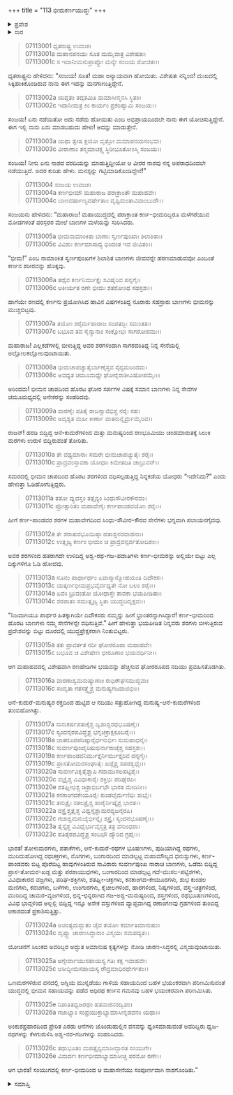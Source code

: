+++
title = "113 ಭೀಮಕರ್ಣಯುದ್ಧಃ"
+++

<details><summary>ಪ್ರವೇಶ</summary>


।।   ಓಂ ಓಂ ನಮೋ ನಾರಾಯಣಾಯ।।   ಶ್ರೀ ವೇದವ್ಯಾಸಾಯ ನಮಃ ।।

ಶ್ರೀ ಕೃಷ್ಣದ್ವೈಪಾಯನ ವೇದವ್ಯಾಸ ವಿರಚಿತ  

**ಶ್ರೀ ಮಹಾಭಾರತ**

**ದ್ರೋಣ ಪರ್ವ**

**ಜಯದ್ರಥವಧ ಪರ್ವ**

**ಅಧ್ಯಾಯ 113**

</details>

<details><summary>ಸಾರ</summary>

ಭೀಮ-ಕರ್ಣರ ಯುದ್ಧ (1-26).


</details>


> 07113001 ಧೃತರಾಷ್ಟ್ರ ಉವಾಚ।   
07113001a ಮಹಾನಪನಯಃ ಸೂತ ಮಮೈವಾತ್ರ ವಿಶೇಷತಃ।   
07113001c ಸ ಇದಾನೀಮನುಪ್ರಾಪ್ತೋ ಮನ್ಯೇ ಸಂಜಯ ಶೋಚತಃ।।

ಧೃತರಾಷ್ಟ್ರನು ಹೇಳಿದನು: “ಸಂಜಯ! ಸೂತ! ಮಹಾ ಅನ್ಯಾಯವಾಗಿ ಹೋಯಿತು. ವಿಶೇಷತಃ ನನ್ನಿಂದ! ದುಃಖದಲ್ಲಿ ಸಿಕ್ಕಿಹಾಕಿಕೊಂಡಿರುವ ನಾನು ಈಗ ಇದನ್ನು ಮನಗಾಣುತ್ತಿದ್ದೇನೆ.

> 07113002a ಯದ್ಗತಂ ತದ್ಗತಮಿತಿ ಮಮಾಸೀನ್ಮನಸಿ ಸ್ಥಿತಂ।   
07113002c ಇದಾನೀಮತ್ರ ಕಿಂ ಕಾರ್ಯಂ ಪ್ರಕರಿಷ್ಯಾಮಿ ಸಂಜಯ।।

ಸಂಜಯ! ಏನು ನಡೆಯಿತೋ ಅದು ನಡೆದು ಹೋಯಿತು ಎಂಬ ಅಭಿಪ್ರಾಯದಿಂದಲೇ ನಾನು ಈಗ ಯೋಚಿಸುತ್ತಿದ್ದೇನೆ. ಈಗ ಇಲ್ಲಿ ನಾನು ಏನು ಮಾಡಬಹುದು ಹೇಳು! ಅದನ್ನು ಮಾಡುತ್ತೇನೆ.

> 07113003a ಯಥಾ ತ್ವೇಷ ಕ್ಷಯೋ ವೃತ್ತೋ ಮಮಾಪನಯಸಂಭವಃ।   
07113003c ವೀರಾಣಾಂ ತನ್ಮಮಾಚಕ್ಷ್ವ ಸ್ಥಿರೀಭೂತೋಽಸ್ಮಿ ಸಂಜಯ।।

ಸಂಜಯ! ನೀನು ಏನು ನಾಶದ ವರದಿಯನ್ನು ಮಾಡುತ್ತಿದ್ದೀಯೋ ಆ ವೀರರ ನಾಶವು ನನ್ನ ಅಪರಾಧದಿಂದಲೇ ನಡೆಯುತ್ತಿದೆ. ಅದರ ಕುರಿತು ಹೇಳು. ಮನಸ್ಸನ್ನು ಗಟ್ಟಿಮಾಡಿಕೊಂಡಿದ್ದೇನೆ!”

> 07113004 ಸಂಜಯ ಉವಾಚ।   
07113004a ಕರ್ಣಭೀಮೌ ಮಹಾರಾಜ ಪರಾಕ್ರಾಂತೌ ಮಹಾಹವೇ।   
07113004c ಬಾಣವರ್ಷಾಣ್ಯವರ್ಷೇತಾಂ ವೃಷ್ಟಿಮಂತಾವಿವಾಂಬುದೌ।।

ಸಂಜಯನು ಹೇಳಿದನು: “ಮಹಾರಾಜ! ಮಹಾಯುದ್ಧದಲ್ಲಿ ಪರಾಕ್ರಾಂತ ಕರ್ಣ-ಭೀಮರಿಬ್ಬರೂ ಮಳೆಗರೆಯುವ ಮೋಡಗಳಂತೆ ಪರಸ್ಪರರ ಮೇಲೆ ಬಾಣಗಳ ಮಳೆಯನ್ನು ಸುರಿಸಿದರು.

> 07113005a ಭೀಮನಾಮಾಂಕಿತಾ ಬಾಣಾಃ ಸ್ವರ್ಣಪುಂಖಾಃ ಶಿಲಾಶಿತಾಃ।   
07113005c ವಿವಿಶುಃ ಕರ್ಣಮಾಸಾದ್ಯ ಭಿಂದಂತ ಇವ ಜೀವಿತಂ।।

“ಭೀಮ!” ಎಂಬ ನಾಮಾಂಕಿತ ಸ್ವರ್ಣಪುಂಖಗಳ ಶಿಲಾಶಿತ ಬಾಣಗಳು ಜೀವವನ್ನೇ ಹರಣಮಾಡುವವೋ ಎಂಬಂತೆ ಕರ್ಣನ ಶರೀರವನ್ನು ಹೊಕ್ಕವು.

> 07113006a ತಥೈವ ಕರ್ಣನಿರ್ಮುಕ್ತೈಃ ಸವಿಷೈರಿವ ಪನ್ನಗೈಃ।   
07113006c ಆಕೀರ್ಯತ ರಣೇ ಭೀಮಃ ಶತಶೋಽಥ ಸಹಸ್ರಶಃ।।

ಹಾಗೆಯೇ ರಣದಲ್ಲಿ ಕರ್ಣನು ಪ್ರಯೋಗಿಸಿದ ಹಾವಿನ ವಿಷಗಳಂತಿದ್ದ ನೂರಾರು ಸಹಸ್ರಾರು ಬಾಣಗಳು ಭೀಮನನ್ನು ಮುಚ್ಚಿಬಿಟ್ಟವು.

> 07113007a ತಯೋಃ ಶರೈರ್ಮಹಾರಾಜ ಸಂಪತದ್ಭಿಃ ಸಮಂತತಃ।   
07113007c ಬಭೂವ ತವ ಸೈನ್ಯಾನಾಂ ಸಂಕ್ಷೋಭಃ ಸಾಗರೋಪಮಃ।।

ಮಹಾರಾಜ! ಎಲ್ಲಕಡೆಗಳಲ್ಲಿ ಬೀಳುತ್ತಿದ್ದ ಅವರ ಶರಗಳಿಂದಾಗಿ ಸಾಗರದಂತಿದ್ದ ನಿನ್ನ ಸೇನೆಯಲ್ಲಿ ಅಲ್ಲೋಲಕಲ್ಲೋಲವುಂಟಾಯಿತು.

> 07113008a ಭೀಮಚಾಪಚ್ಯುತೈರ್ಬಾಣೈಸ್ತವ ಸೈನ್ಯಮರಿಂದಮ।   
07113008c ಅವಧ್ಯತ ಚಮೂಮಧ್ಯೇ ಘೋರೈರಾಶೀವಿಷೋಪಮೈಃ।।

ಅರಿಂದಮ! ಭೀಮನ ಚಾಪದಿಂದ ಹೊರಟ ಘೋರ ಸರ್ಪಗಳ ವಿಷಕ್ಕೆ ಸಮಾನ ಬಾಣಗಳು ನಿನ್ನ ಸೇನೆಗಳ ಚಮೂಮಧ್ಯದಲ್ಲಿ ಅನೇಕರನ್ನು ಸಂಹರಿದವು.

> 07113009a ವಾರಣೈಃ ಪತಿತೈ ರಾಜನ್ವಾಜಿಭಿಶ್ಚ ನರೈಃ ಸಹ।   
07113009c ಅದೃಶ್ಯತ ಮಹೀ ಕೀರ್ಣಾ ವಾತನುನ್ನೈರ್ದ್ರುಮೈರಿವ।।

ರಾಜನ್! ಹರಡಿ ಬಿದ್ದಿದ್ದ ಆನೆ-ಕುದುರೆಗಳಿಂದ ಮತ್ತು ಮನುಷ್ಯರಿಂದ ರಣಭೂಮಿಯು ಚಂಡಮಾರುತಕ್ಕೆ ಸಿಲುಕಿ ಮರಗಳು ಉರುಳಿ ಬಿದ್ದಿರುವಂತೆ ತೋರಿತು.

> 07113010a ತೇ ವಧ್ಯಮಾನಾಃ ಸಮರೇ ಭೀಮಚಾಪಚ್ಯುತೈಃ ಶರೈಃ।   
07113010c ಪ್ರಾದ್ರವಂಸ್ತಾವಕಾ ಯೋಧಾಃ ಕಿಮೇತದಿತಿ ಚಾಬ್ರುವನ್।।

ಸಮರದಲ್ಲಿ ಭೀಮನ ಚಾಪದಿಂದ ಹೊರಟ ಶರಗಳಿಂದ ವಧಿಸಲ್ಪಡುತ್ತಿದ್ದ ನಿನ್ನಕಡೆಯ ಯೋಧರು “ಇದೇನಿದು?” ಎಂದು ಹೇಳುತ್ತಾ ಓಡಿಹೋಗುತ್ತಿದ್ದರು.

> 07113011a ತತೋ ವ್ಯುದಸ್ತಂ ತತ್ಸೈನ್ಯಂ ಸಿಂಧುಸೌವೀರಕೌರವಂ।   
07113011c ಪ್ರೋತ್ಸಾರಿತಂ ಮಹಾವೇಗೈಃ ಕರ್ಣಪಾಂಡವಯೋಃ ಶರೈಃ।।

ಹೀಗೆ ಕರ್ಣ-ಪಾಂಡವರ ಶರಗಳ ಮಹಾವೇಗದಿಂದ ಸಿಂಧು-ಸೌವೀರ-ಕೌರವ ಸೇನೆಗಳು ಭಗ್ನವಾಗಿ ಪಲಾಯನಗೈದವು.

> 07113012a ತೇ ಶರಾತುರಭೂಯಿಷ್ಠಾ ಹತಾಶ್ವನರವಾಹನಾಃ।   
07113012c ಉತ್ಸೃಜ್ಯ ಕರ್ಣಂ ಭೀಮಂ ಚ ಪ್ರಾದ್ರವನ್ಸರ್ವತೋದಿಶಂ।।

ಅವರ ಶರಗಳಿಂದ ಹತರಾಗದೇ ಉಳಿದಿದ್ದ ಅಶ್ವ-ರಥ-ಗಜ-ಪದಾತಿಗಳು ಕರ್ಣ-ಭೀಮರನ್ನು ಅಲ್ಲಿಯೇ ಬಿಟ್ಟು ಎಲ್ಲ ದಿಕ್ಕುಗಳಿಗೂ ಓಡಿ ಹೋದವು.

> 07113013a ನೂನಂ ಪಾರ್ಥಾರ್ಥಂ ಏವಾಸ್ಮಾನ್ಮೋಹಯಂತಿ ದಿವೌಕಸಃ।   
07113013c ಯತ್ಕರ್ಣಭೀಮಪ್ರಭವೈರ್ವಧ್ಯತೇ ನೋ ಬಲಂ ಶರೈಃ।।   
07113014a ಏವಂ ಬ್ರುವಂತೋ ಯೋಧಾಸ್ತೇ ತಾವಕಾ ಭಯಪೀಡಿತಾಃ।   
07113014c ಶರಪಾತಂ ಸಮುತ್ಸೃಜ್ಯ ಸ್ಥಿತಾ ಯುದ್ಧದಿದೃಕ್ಷವಃ।।

“ನಿಜವಾಗಿಯೂ ಪಾರ್ಥರ ಹಿತಕ್ಕಾಗಿಯೇ ದಿವೌಕಸರು ನಮ್ಮನ್ನು ಹೀಗೆ ಭ್ರಾಂತರನ್ನಾಗಿಸಿದ್ದಾರೆ! ಕರ್ಣ-ಭೀಮರಿಂದ ಹೊರಟ ಬಾಣಗಳು ನಮ್ಮ ಸೇನೆಗಳನ್ನೇ ವಧಿಸುತ್ತಿವೆ.” ಹೀಗೆ ಹೇಳುತ್ತಾ ಭಯಪೀಡಿತ ನಿನ್ನವರು ಶರಗಳು ಬೀಳುತ್ತಿರುವ ಪ್ರದೇಶವನ್ನು ಬಿಟ್ಟು  ದೂರದಲ್ಲಿ ಯುದ್ಧಪ್ರೇಕ್ಷಕರಾಗಿ ನಿಂತುಬಿಟ್ಟರು.

> 07113015a ತತಃ ಪ್ರಾವರ್ತತ ನದೀ ಘೋರರೂಪಾ ಮಹಾಹವೇ।   
07113015c ಬಭೂವ ಚ ವಿಶೇಷೇಣ ಭೀರೂಣಾಂ ಭಯವರ್ಧಿನೀ।।

ಆಗ ಮಹಾಹವದಲ್ಲಿ ವಿಶೇಷವಾಗಿ ರಣಹೇಡಿಗಳ ಭಯವನ್ನು ಹೆಚ್ಚಿಸುವ ಘೋರರೂಪದ ನದಿಯು ಪ್ರವಹಿಸತೊಡಗಿತು.

> 07113016a ವಾರಣಾಶ್ವಮನುಷ್ಯಾಣಾಂ ರುಧಿರೌಘಸಮುದ್ಭವಾ।   
07113016c ಸಂವೃತಾ ಗತಸತ್ತ್ವೈಶ್ಚ ಮನುಷ್ಯಗಜವಾಜಿಭಿಃ।।

ಆನೆ-ಕುದುರೆ-ಮನುಷ್ಯರ ರಕ್ತದಿಂದ ಹುಟ್ಟಿದ ಆ ನದಿಯು ಸತ್ತುಹೋಗಿದ್ದ ಮನುಷ್ಯ-ಆನೆ-ಕುದುರೆಗಳಿಂದ ತುಂಬಿಹೋಗಿತ್ತು.

> 07113017a ಸಾನುಕರ್ಷಪತಾಕೈಶ್ಚ ದ್ವಿಪಾಶ್ವರಥಭೂಷಣೈಃ।   
07113017c ಸ್ಯಂದನೈರಪವಿದ್ಧೈಶ್ಚ ಭಗ್ನಚಕ್ರಾಕ್ಷಕೂಬರೈಃ।।   
07113018a ಜಾತರೂಪಪರಿಷ್ಕಾರೈರ್ಧನುರ್ಭಿಃ ಸುಮಹಾಧನೈಃ।   
07113018c ಸುವರ್ಣಪುಂಖೈರಿಷುಭಿರ್ನಾರಾಚೈಶ್ಚ ಸಹಸ್ರಶಃ।।   
07113019a ಕರ್ಣಪಾಂಡವನಿರ್ಮುಕ್ತೈರ್ನಿರ್ಮುಕ್ತೈರಿವ ಪನ್ನಗೈಃ।   
07113019c ಪ್ರಾಸತೋಮರಸಂಘಾತೈಃ ಖಡ್ಗೈಶ್ಚ ಸಪರಶ್ವಧೈಃ।।   
07113020a ಸುವರ್ಣವಿಕೃತೈಶ್ಚಾಪಿ ಗದಾಮುಸಲಪಟ್ಟಿಶೈಃ।   
07113020c ವಜ್ರೈಶ್ಚ ವಿವಿಧಾಕಾರೈಃ ಶಕ್ತಿಭಿಃ ಪರಿಘೈರಪಿ।  
07113020e ಶತಘ್ನೀಭಿಶ್ಚ ಚಿತ್ರಾಭಿರ್ಬಭೌ ಭಾರತ ಮೇದಿನೀ।।   
07113021a ಕನಕಾಂಗದಕೇಯೂರೈಃ ಕುಂಡಲೈರ್ಮಣಿಭಿಃ ಶುಭೈಃ।  
07113021c ತನುತ್ರೈಃ ಸತಲತ್ರೈಶ್ಚ ಹಾರೈರ್ನಿಷ್ಕೈಶ್ಚ ಭಾರತ।।   
07113022a ವಸ್ತ್ರೈಶ್ಚತ್ರೈಶ್ಚ ವಿಧ್ವಸ್ತೈಶ್ಚಾಮರವ್ಯಜನೈರಪಿ।  
07113022c ಗಜಾಶ್ವಮನುಜೈರ್ಭಿನ್ನೈಃ ಶಸ್ತ್ರೈಃ ಸ್ಯಂದನಭೂಷಣೈಃ।।   
07113023a ತೈಸ್ತೈಶ್ಚ ವಿವಿಧೈರ್ಭಾವೈಸ್ತತ್ರ ತತ್ರ ವಸುಂಧರಾ।  
07113023c ಪತಿತೈರಪವಿದ್ಧೈಶ್ಚ ಸಂಬಭೌ ದ್ಯೌರಿವ ಗ್ರಹೈಃ।।

ಭಾರತ! ತೋಳುಮರಗಳು, ಪತಾಕೆಗಳು, ಆನೆ-ಕುದುರೆ-ರಥಗಳ ಭೂಷಣಗಳು, ಪುಡಿಯಾಗಿದ್ದ ರಥಗಳು, ಮುರಿದುಹೋಗಿದ್ದ ರಥಚಕ್ರಗಳು, ನೊಗಗಳು, ಬಂಗಾರದಿಂದ ಮಾಡಲ್ಪಟ್ಟ ಮಹಾಮೌಲ್ಯದ ಧನುಸ್ಸುಗಳು, ಕರ್ಣ-ಪಾಂಡವರು ಬಿಟ್ಟ ಪೊರೆಬಿಟ್ಟ ಹಾವುಗಳಂತಿರುವ ಸಾವಿರಾರು ಸುವರ್ಣಪುಂಖ ನಾರಾಚ ಬಾಣಗಳು, ಒಡೆದು ಬಿದ್ದಿದ್ದ ಪ್ರಾಸ-ತೋಮರ-ಖಡ್ಗ ಮತ್ತು ಪರಶಾಯುಧಗಳು, ಬಂಗಾರದಿಂದ ಮಾಡಲ್ಪಟ್ಟ ಗದೆ-ಮುಸಲ-ಪಟ್ಟಿಶಗಳು, ವಿವಿಧಾಕಾರದ ವಜ್ರಗಳು, ಪರಿಘ-ಶಕ್ತಿಗಳು, ಶತಘ್ನೀ-ಚಕ್ರಗಳು, ಕನಕಾಂಗದ-ಕೇಯೂರಗಳು, ಶುಭ ಕುಂಡಲ ಮಣಿಗಳು, ಕವಚಗಳು, ಬಳೆಗಳು, ಉಂಗುರಗಳು, ಕೈಚೀಲಗಳಿಂದ, ಹಾರಗಳಿಂದ, ನಿಷ್ಕಗಳಿಂದ, ವಸ್ತ್ರ-ಚತ್ರಗಳಿಂದ, ಮುರಿದಿದ್ದ ಚಾಮರ-ವ್ಯಜಗಳಿಂದ, ಛಿನ್ನ-ಛಿನ್ನರಾಗಿದ ಗಜ-ಅಶ್ವ-ಮನುಷ್ಯರಿಂದ, ಶಸ್ತ್ರಗಳಿಂದ, ರಥಭೂಷಣಗಳಿಂದ, ವಿವಿಧ ಭಾವ್ಗಳಿಂದ ಅಲ್ಲಲ್ಲಿ ಬಿದ್ದಿದ್ದ ಇನ್ನೂ ಅನೇಕ ವಸ್ತುಗಳಿಂದ ವ್ಯಾಪ್ತವಾಗಿದ್ದ ರಣಾಂಗಣವು ಗ್ರಹಗಳಿಂದ ತುಂಬಿದ್ದ ಆಕಾಶದಂತೆ ಪ್ರಕಾಶಿಸುತ್ತಿತ್ತು.

> 07113024a ಅಚಿಂತ್ಯಮದ್ಭುತಂ ಚೈವ ತಯೋಃ ಕರ್ಮಾತಿಮಾನುಷಂ।   
07113024c ದೃಷ್ಟ್ವಾ ಚಾರಣಸಿದ್ಧಾನಾಂ ವಿಸ್ಮಯಃ ಸಮಪದ್ಯತ।।

ಯೋಚನೆಗೆ ಸಿಲುಕದ ಅವರಿಬ್ಬರ ಅದ್ಭುತ ಅಮಾನುಷ ಕೃತ್ಯಗಳನ್ನು ನೋಡಿ ಚಾರಣ-ಸಿದ್ಧರಲ್ಲಿ ವಿಸ್ಮಯವುಂಟಾಯಿತು.

> 07113025a ಅಗ್ನೇರ್ವಾಯುಸಹಾಯಸ್ಯ ಗತಿಃ ಕಕ್ಷ ಇವಾಹವೇ।   
07113025c ಆಸೀದ್ಭೀಮಸಹಾಯಸ್ಯ ರೌದ್ರಮಾಧಿರಥೇರ್ಗತಂ।।

ಒಣಮರಗಳಿರುವ ವನದಲ್ಲಿ ಅಗ್ನಿಯ ಮುನ್ನಡೆಯು ಗಾಳಿಯ ಸಹಾಯದಿಂದ ಬಹಳ ಭಯಂಕರವಾಗಿ ಪರಿಣಮಿಸುವಂತೆ ಯುದ್ಧದಲ್ಲಿ ಭೀಮನ ಸಹಾಯವನ್ನು ಪಡೆದ ಆಧಿರಥ ಕರ್ಣನ ಗಮನವು ಬಹಳ ಭಯಂಕರವಾಗಿ ಪರಿಣಮಿಸಿತು.

> 07113025e ನಿಪಾತಿತಧ್ವಜರಥಂ ಹತವಾಜಿನರದ್ವಿಪಂ।   
07113026a ಗಜಾಭ್ಯಾಂ ಸಂಪ್ರಯುಕ್ತಾಭ್ಯಾಮಾಸೀನ್ನಡವನಂ ಯಥಾ।।

ಅಂಕುಶಪ್ರಹಾರದಿಂದ ಪ್ರೇರಿತ ಎರಡು ಆನೆಗಳು ಜೊಂಡುಹುಲ್ಲಿನ ವನವನ್ನು ಧ್ವಂಸಮಾಡುವಂತೆ ಅವರಿಬ್ಬರು ಧ್ವಜ-ರಥಗಳನ್ನು ಕೆಳಗುರುಳಿಸಿ ಅಶ್ವ-ನರ-ಗಜಗಳನ್ನು ಸಂಹರಿಸಿದರು.

> 07113026c ತಥಾಭೂತಂ ಮಹತ್ಸೈನ್ಯಮಾಸೀದ್ಭಾರತ ಸಂಯುಗೇ।   
07113026e ವಿಮರ್ದಃ ಕರ್ಣಭೀಮಾಭ್ಯಾಮಾಸೀಚ್ಚ ಪರಮೋ ರಣೇ।।

ಆಗ ಭಾರತ! ಸಂಯುಗದಲ್ಲಿ ಕರ್ಣ-ಭೀಮರಿಂದ ಆ ಮಹಾಸೇನೆಯು ಸಂಪೂರ್ಣವಾಗಿ ನಾಶಗೊಂಡಿತು.”


<details><summary>ಸಮಾಪ್ತಿ</summary>


ಇತಿ ಶ್ರೀ ಮಹಾಭಾರತೇ ದ್ರೋಣ ಪರ್ವಣಿ ಜಯದ್ರಥವಧ ಪರ್ವಣಿ ಭೀಮಕರ್ಣಯುದ್ಧೇ ತ್ರಯೋದಶಾಧಿಕಶತತಮೋಽಧ್ಯಾಯಃ ।।  
ಇದು ಶ್ರೀ ಮಹಾಭಾರತದಲ್ಲಿ ದ್ರೋಣ ಪರ್ವದಲ್ಲಿ ಜಯದ್ರಥವಧ ಪರ್ವದಲ್ಲಿ ಭೀಮಕರ್ಣಯುದ್ಧ ಎನ್ನುವ ನೂರಾಹದಿಮೂರನೇ ಅಧ್ಯಾಯವು.


</details>
